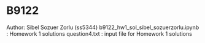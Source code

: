 # B9122
Author: Sibel Sozuer Zorlu (ss5344)
b9122_hw1_sol_sibel_sozuerzorlu.ipynb : Homework 1 solutions 
question4.txt : input file for Homework 1 solutions 
